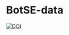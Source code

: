 # BotSE-data
[![DOI](https://zenodo.org/badge/345798380.svg)](https://zenodo.org/badge/latestdoi/345798380)

